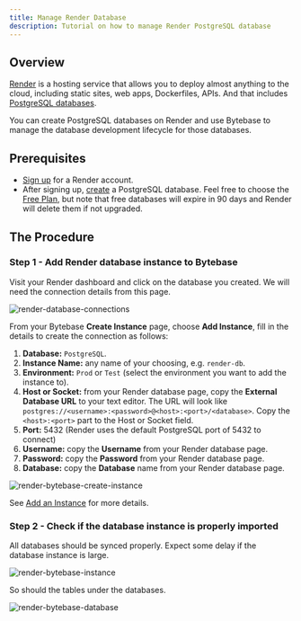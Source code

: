 ```yaml
---
title: Manage Render Database
description: Tutorial on how to manage Render PostgreSQL database
---
```


## Overview

[Render](https://render.com/) is a hosting service that allows you to deploy almost anything to the cloud, including static sites, web apps, Dockerfiles, APIs. And that includes [PostgreSQL databases](https://render.com/docs/databases).

You can create PostgreSQL databases on Render and use Bytebase to manage the database development lifecycle for those databases.

## Prerequisites

- [Sign up](https://dashboard.render.com/) for a Render account.
- After signing up, [create](https://dashboard.render.com/new/database) a PostgreSQL database. Feel free to choose the [Free Plan](https://render.com/docs/free), but note that free databases will expire in 90 days and Render will delete them if not upgraded.

## The Procedure

### Step 1 - Add Render database instance to Bytebase

Visit your Render dashboard and click on the database you created. We will need the connection details from this page.

![render-database-connections](/docs/how-to/integrations/render-database-connections.webp)

From your Bytebase **Create Instance** page, choose **Add Instance**, fill in the details to create the connection as follows:

1. **Database:** `PostgreSQL`.
2. **Instance Name:** any name of your choosing, e.g. `render-db`.
3. **Environment:** `Prod` or `Test` (select the environment you want to add the instance to).
4. **Host or Socket:** from your Render database page, copy the **External Database URL** to your text editor. The URL will look like `postgres://<username>:<password>@<host>:<port>/<database>`. Copy the `<host>:<port>` part to the Host or Socket field.
5. **Port:** 5432 (Render uses the default PostgreSQL port of 5432 to connect)
6. **Username:** copy the **Username** from your Render database page.
7. **Password:** copy the **Password** from your Render database page.
8. **Database:** copy the **Database** name from your Render database page.

![render-bytebase-create-instance](/docs/how-to/integrations/render-bytebase-create-instance.webp)

See [Add an Instance](/docs/get-started/configure-workspace/add-an-instance) for more details.

### Step 2 - Check if the database instance is properly imported

All databases should be synced properly. Expect some delay if the database instance is large.

![render-bytebase-instance](/docs/how-to/integrations/render-bytebase-instance.webp)

So should the tables under the databases.

![render-bytebase-database](/docs/how-to/integrations/render-bytebase-database.webp)